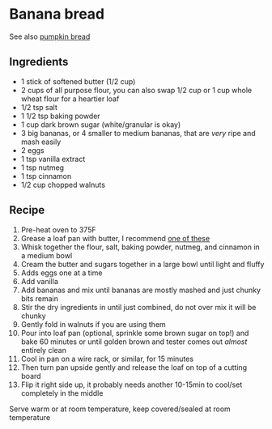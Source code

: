 # Banana bread

See also [pumpkin bread](./pumpkin-bread.md)

## Ingredients
- 1 stick of softened butter (1/2 cup)
- 2 cups of all purpose flour, you can also swap 1/2 cup or 1 cup whole wheat flour for a heartier loaf
- 1/2 tsp salt
- 1 1/2 tsp baking powder
- 1 cup dark brown sugar (white/granular is okay)
- 3 big bananas, or 4 smaller to medium bananas, that are *very* ripe and mash easily
- 2 eggs
- 1 tsp vanilla extract
- 1 tsp nutmeg
- 1 tsp cinnamon
- 1/2 cup chopped walnuts

## Recipe
1. Pre-heat oven to 375F
1. Grease a loaf pan with butter, I recommend [one of these](https://www.amazon.com/gp/product/B0029JQEIC)
1. Whisk together the flour, salt, baking powder, nutmeg, and cinnamon in a medium bowl
1. Cream the butter and sugars together in a large bowl until light and fluffy
1. Adds eggs one at a time
1. Add vanilla
1. Add bananas and mix until bananas are mostly mashed and just chunky bits remain
1. Stir the dry ingredients in until just combined, do not over mix it will be chunky
1. Gently fold in walnuts if you are using them
1. Pour into loaf pan (optional, sprinkle some brown sugar on top!) and bake 60 minutes or until golden brown and tester comes out *almost* entirely clean
1. Cool in pan on a wire rack, or similar, for 15 minutes
1. Then turn pan upside gently and release the loaf on top of a cutting board
1. Flip it right side up, it probably needs another 10-15min to cool/set completely in the middle

Serve warm or at room temperature, keep covered/sealed at room temperature
